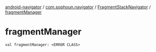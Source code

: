 [android-navigator](../../index.md) / [com.sophoun.navigator](../index.md) / [FragmentStackNavigator](index.md) / [fragmentManager](./fragment-manager.md)

# fragmentManager

`val fragmentManager: <ERROR CLASS>`